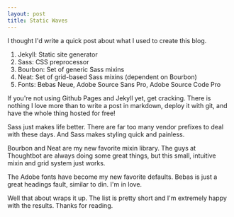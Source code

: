 ```yaml
---
layout: post
title: Static Waves
---
```


I thought I'd write a quick post about what I used to create this blog.

1. Jekyll: Static site generator
2. Sass: CSS preprocessor
3. Bourbon: Set of generic Sass mixins
4. Neat: Set of grid-based Sass mixins (dependent on Bourbon)
5. Fonts: Bebas Neue, Adobe Source Sans Pro, Adobe Source Code Pro

If you're not using Github Pages and Jekyll yet, get cracking. There is
nothing I love more than to write a post in markdown, deploy it with
git, and have the whole thing hosted for free!

Sass just makes life better. There are far too many vendor prefixes to
deal with these days. And Sass makes styling quick and painless.

Bourbon and Neat are my new favorite mixin library. The guys at
Thoughtbot are always doing some great things, but this small, intuitive
mixin and grid system just works.

The Adobe fonts have become my new favorite defaults. Bebas is just a
great headings fault, similar to din. I'm in love.

Well that about wraps it up. The list is pretty short and I'm extremely
happy with the results. Thanks for reading.
